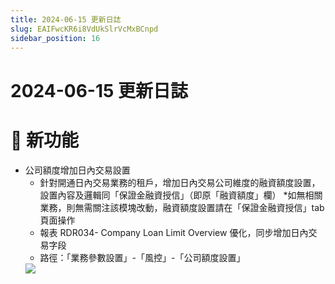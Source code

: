 ```yaml
---
title: 2024-06-15 更新日誌
slug: EAIFwcKR6i8VdUkSlrVcMxBCnpd
sidebar_position: 16
---
```



# 2024-06-15 更新日誌

# 🎉 新功能

- 公司額度增加日內交易設置
    - 針對開通日內交易業務的租戶，增加日內交易公司維度的融資額度設置，設置內容及邏輯同「保證金融資授信」（即原「融資額度」欄）
    *如無相關業務，則無需關注該模塊改動，融資額度設置請在「保證金融資授信」tab 頁面操作
    - 報表 RDR034- Company Loan Limit Overview 優化，同步增加日內交易字段
    - 路徑：「業務參數設置」-「風控」-「公司額度設置」
    <img src="/assets/NifGbUoq7oj5V7xpEdtc1Kmpntc.png" src-width="3250" src-height="1588" align="center"/>

